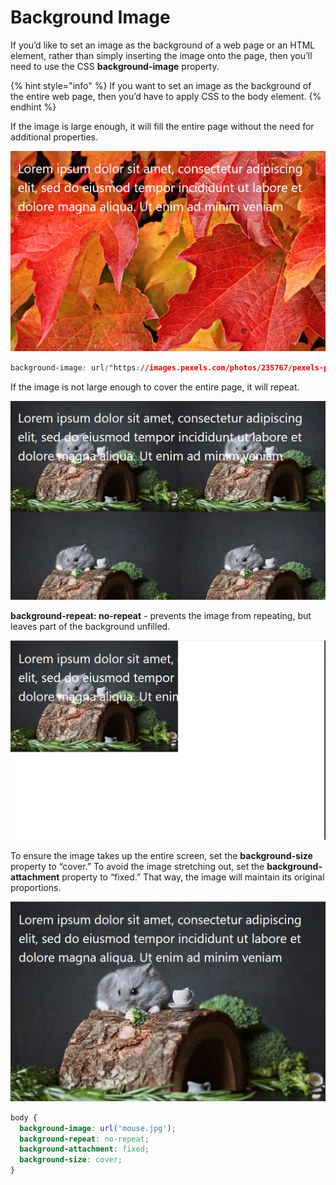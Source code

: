 # Background Image

If you’d like to set an image as the background of a web page or an HTML element, rather than simply inserting the image onto the page, then you’ll need to use the CSS **background-image** property. 

{% hint style="info" %}
If you want to set an image as the background of the entire web page, then you’d have to apply CSS to the body element.
{% endhint %}

If the image is large enough, it will fill the entire page without the need for additional properties.

![](../.gitbook/assets/image%20%2815%29.png)

```css
background-image: url("https://images.pexels.com/photos/235767/pexels-photo-235767.jpeg?auto=compress&cs=tinysrgb&dpr=2&h=650&w=940");
```

If the image is not large enough to cover the entire page, it will repeat.

![](../.gitbook/assets/image%20%2878%29.png)

**background-repeat: no-repeat** - prevents the image from repeating, but leaves part of the background unfilled.

![](../.gitbook/assets/image%20%28106%29.png)

To ensure the image takes up the entire screen, set the **background-size** property to “cover.” To avoid the image stretching out, set the **background-attachment** property to “fixed.” That way, the image will maintain its original proportions.

![](../.gitbook/assets/image%20%28126%29.png)

```css
body {
  background-image: url('mouse.jpg');
  background-repeat: no-repeat;
  background-attachment: fixed;
  background-size: cover;
}
```

